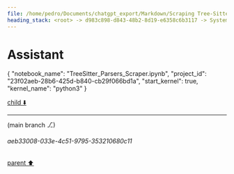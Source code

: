 ```yaml
---
file: /home/pedro/Documents/chatgpt_export/Markdown/Scraping Tree-Sitter Parsers Failed.md
heading_stack: <root> -> d983c898-d843-48b2-8d19-e6358c6b3117 -> System -> e17b45cd-afd8-40ff-9f17-efd45736b653 -> System -> aaa20636-5e4b-4441-bb5f-bf9eba90dce2 -> User -> 432ed60e-ec95-40ea-b496-fd523a6dea8d -> Assistant -> 46b32ca1-24f5-4323-8f5d-f353801b264c -> Tool -> 5d6e7cb4-e20c-4759-95a6-070b010d5169 -> Assistant
---
```

# Assistant

{
  "notebook_name": "TreeSitter_Parsers_Scraper.ipynb",
  "project_id": "23f02aeb-28b6-425d-b840-cb29f066bd1a",
  "start_kernel": true,
  "kernel_name": "python3"
}

[child ⬇️](#aeb33008-033e-4c51-9795-353210680c11)

---

(main branch ⎇)
###### aeb33008-033e-4c51-9795-353210680c11
[parent ⬆️](#5d6e7cb4-e20c-4759-95a6-070b010d5169)
